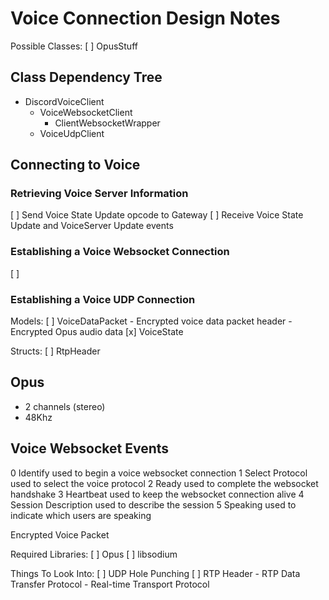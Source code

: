Voice Connection Design Notes
=============================

Possible Classes:
[ ] OpusStuff

## Class Dependency Tree
- DiscordVoiceClient
    - VoiceWebsocketClient
        - ClientWebsocketWrapper
    - VoiceUdpClient

## Connecting to Voice
### Retrieving Voice Server Information
[ ] Send Voice State Update opcode to Gateway
[ ] Receive Voice State Update and VoiceServer Update events
### Establishing a Voice Websocket Connection
[ ] 
### Establishing a Voice UDP Connection

Models:
[ ] VoiceDataPacket
    - Encrypted voice data packet header
    - Encrypted Opus audio data
[x] VoiceState

Structs:
[ ] RtpHeader

## Opus
- 2 channels (stereo)
- 48Khz

## Voice Websocket Events
0	Identify            used to begin a voice websocket connection
1	Select Protocol     used to select the voice protocol
2	Ready               used to complete the websocket handshake
3	Heartbeat           used to keep the websocket connection alive
4	Session             Description	used to describe the session
5	Speaking            used to indicate which users are speaking

Encrypted Voice Packet

Required Libraries:
[ ] Opus
[ ] libsodium

Things To Look Into:
[ ] UDP Hole Punching
[ ] RTP Header
    - RTP Data Transfer Protocol
    - Real-time Transport Protocol



